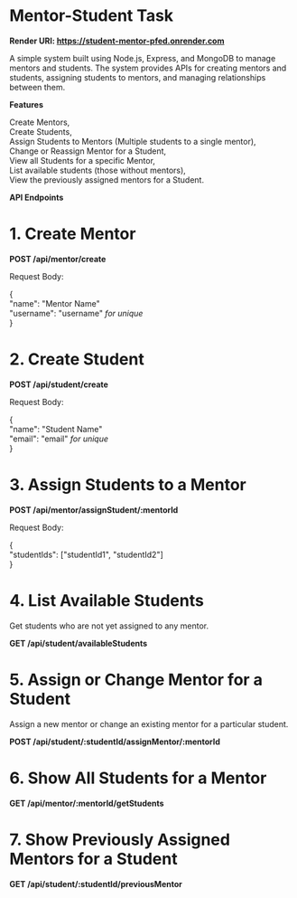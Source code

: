 # Mentor-Student Task 

**Render URI: https://student-mentor-pfed.onrender.com**

A simple system built using Node.js, Express, and MongoDB to manage mentors and students. The system provides APIs for creating mentors and students, assigning students to mentors, and managing relationships between them.

**Features**

Create Mentors,<br>
Create Students,<br>
Assign Students to Mentors (Multiple students to a single mentor),<br>
Change or Reassign Mentor for a Student,<br>
View all Students for a specific Mentor,<br>
List available students (those without mentors),<br>
View the previously assigned mentors for a Student.

**API Endpoints**

# 1. Create Mentor

**POST /api/mentor/create**

Request Body:

{<br>
  "name": "Mentor Name"<br>
  "username": "username"  *for unique*<br>
}

# 2. Create Student

**POST /api/student/create**

Request Body:

{<br>
  "name": "Student Name"<br>
  "email": "email"  *for unique*<br>
}

# 3. Assign Students to a Mentor

**POST /api/mentor/assignStudent/:mentorId**

Request Body:

{<br>
  "studentIds": ["studentId1", "studentId2"]<br>
}

# 4. List Available Students
   
Get students who are not yet assigned to any mentor.

**GET /api/student/availableStudents**

# 5. Assign or Change Mentor for a Student

Assign a new mentor or change an existing mentor for a particular student.

**POST /api/student/:studentId/assignMentor/:mentorId**

# 6. Show All Students for a Mentor

**GET /api/mentor/:mentorId/getStudents**

# 7. Show Previously Assigned Mentors for a Student

**GET /api/student/:studentId/previousMentor**

